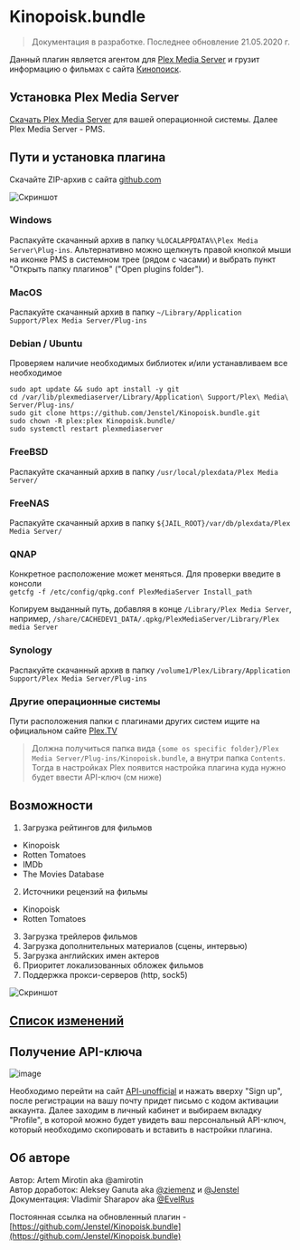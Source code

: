 # Kinopoisk.bundle

> Документация в разработке. Последнее обновление 21.05.2020 г.

Данный плагин является агентом для [Plex Media Server](https://plex.tv) и грузит информацию о фильмах с сайта [Кинопоиск](https://www.kinopoisk.ru).

## Установка Plex Media Server
[Скачать Plex Media Server](https://www.plex.tv/media-server-downloads/) для вашей операционной системы. Далее Plex Media Server - PMS.

## Пути и установка плагина
Скачайте ZIP-архив с сайта [github.com](https://github.com/Jenstel/Kinopoisk.bundle)

![Скриншот](https://user-images.githubusercontent.com/562733/135882979-d7c38ba7-a643-4da5-94f7-aec144cc7011.png)
### Windows
Распакуйте скачанный архив в папку `%LOCALAPPDATA%\Plex Media Server\Plug-ins`. Альтернативно можно щелкнуть правой кнопкой мыши на иконке PMS в системном трее (рядом с часами) и выбрать пункт "Открыть папку плагинов" ("Open plugins folder").

### MacOS
Распакуйте скачанный архив в папку `~/Library/Application Support/Plex Media Server/Plug-ins`

### Debian / Ubuntu
Проверяем наличие необходимых библиотек и/или устанавливаем все необходимое
```
sudo apt update && sudo apt install -y git
cd /var/lib/plexmediaserver/Library/Application\ Support/Plex\ Media\ Server/Plug-ins/
sudo git clone https://github.com/Jenstel/Kinopoisk.bundle.git
sudo chown -R plex:plex Kinopoisk.bundle/
sudo systemctl restart plexmediaserver
```
### FreeBSD
Распакуйте скачанный архив в папку `/usr/local/plexdata/Plex Media Server/`

### FreeNAS
Распакуйте скачанный архив в папку `${JAIL_ROOT}/var/db/plexdata/Plex Media Server/`

### QNAP
Конкретное расположение может меняться. Для проверки введите в консоли <br />
`getcfg -f /etc/config/qpkg.conf PlexMediaServer Install_path`

Копируем выданный путь, добавляя в конце `/Library/Plex Media Server`, например, `/share/CACHEDEV1_DATA/.qpkg/PlexMediaServer/Library/Plex media Server`

### Synology
Распакуйте скачанный архив в папку `/volume1/Plex/Library/Application Support/Plex Media Server/Plug-ins`

### Другие операционные системы

Пути расположения папки с плагинами других систем ищите на официальном сайте [Plex.TV](https://support.plex.tv/articles/202915258-where-is-the-plex-media-server-data-directory-located/)

> Должна получиться папка вида `{some os specific folder}/Plex Media Server/Plug-ins/Kinopoisk.bundle`, а внутри папка `Contents`. Тогда в настройках Plex появится настройка плагина куда нужно будет ввести API-ключ (см ниже)

## Возможности
1. Загрузка рейтингов для фильмов
+ Kinopoisk
+ Rotten Tomatoes
+ IMDb
+ The Movies Database
2. Источники рецензий на фильмы
+ Kinopoisk
+ Rotten Tomatoes
3. Загрузка трейлеров фильмов
4. Загрузка дополнительных материалов (сцены, интервью)
5. Загрузка английских имен актеров
6. Приоритет локализованных обложек фильмов
7. Поддержка прокси-серверов (http, sock5)

![Скриншот](https://b.radikal.ru/b41/1901/88/404cf326bbff.png)

## [Список изменений](CHANGELOG.md)

## Получение API-ключа
![image](https://user-images.githubusercontent.com/562733/136152946-6f2b40a4-9465-400a-960e-1529b97244bc.png)

Необходимо перейти на сайт [API-unofficial](https://kinopoiskapiunofficial.tech/) и нажать вверху "Sign up", после регистрации на вашу почту придет письмо с кодом активации аккаунта. Далее заходим в личный кабинет и выбираем вкладку "Profile", в которой можно будет увидеть ваш персональный API-ключ, который необходимо скопировать и вставить в настройки плагина.

## Об авторе
Автор: Artem Mirotin aka @amirotin<br />
Автор доработок: Aleksey Ganuta aka [@ziemenz](https://t.me/ziemenz) и [@Jenstel](https://t.me/Jenstel)<br />
Документация: Vladimir Sharapov aka [@EvelRus](mailto:evelrus@mail.ru)

Постоянная ссылка на обновленный плагин - [https://github.com/Jenstel/Kinopoisk.bundle](https://github.com/Jenstel/Kinopoisk.bundle)
